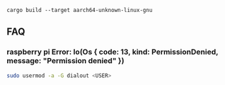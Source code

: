 `cargo build --target aarch64-unknown-linux-gnu`

## FAQ 

### raspberry pi Error: Io(Os { code: 13, kind: PermissionDenied, message: "Permission denied" })

```bash
sudo usermod -a -G dialout <USER>
```